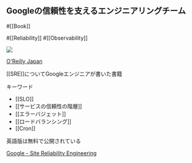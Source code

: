 ## Googleの信頼性を支えるエンジニアリングチーム

#[[Book]]

#[[Reliability]] #[[Observability]]

![](https://www.oreilly.co.jp/books/images/picture_large978-4-87311-791-1.jpeg)

[O'Reilly Japan](https://www.oreilly.co.jp/books/9784873117911/)

[[SRE]]についてGoogleエンジニアが書いた書籍

キーワード
- [[SLO]]
- [[サービスの信頼性の階層]]
- [[エラーバジェット]]
- [[ロードバランシング]]
- [[Cron]]

英語版は無料で公開されている

[Google - Site Reliability Engineering](https://sre.google/sre-book/table-of-contents/)